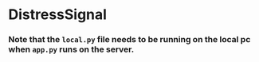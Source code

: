 # DistressSignal


### Note that the `local.py` file needs to be running on the local pc when `app.py` runs on the server.
